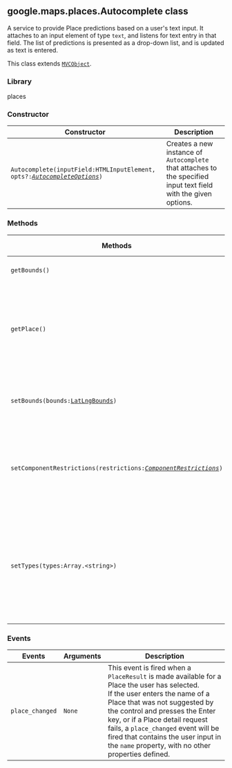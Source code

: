 <h2 id="Autocomplete">
google.maps.places.Autocomplete
class
</h2><p>A service to provide Place predictions based on a user's text input. It attaches to an input element of type <code>text</code>, and listens for text entry in that field. The list of predictions is presented as a drop-down list, and is updated as text is entered.</p><p>This class extends
<code><a href="https://github.com/amenadiel/google-maps-documentation/blob/master/docs/google.maps.MVCObject.md">MVCObject</a></code>.
</p><h3>Library</h3><p>places</p><h3>Constructor</h3><table summary="class Autocomplete - Constructor" width="100%">
<thead>
<tr><th>Constructor</th>
<th>Description</th>
</tr></thead>
<tbody>
<tr>
<td><code>Autocomplete(inputField:HTMLInputElement, opts?:<a href="https://github.com/amenadiel/google-maps-documentation/blob/master/docs/google.maps.places.AutocompleteOptions.md"><em>AutocompleteOptions</em></a>)</code></td>
<td>Creates a new instance of <code>Autocomplete</code> that attaches to the specified input text field with the given options.</td>
</tr>
</tbody>
</table><h3>Methods</h3><table summary="class Autocomplete - Methods" width="100%">
<thead>
<tr><th>Methods</th>
<th>Return Value</th>
<th>Description</th>
</tr></thead>
<tbody>
<tr>
<td><code>getBounds()</code></td>
<td><code><a href="https://github.com/amenadiel/google-maps-documentation/blob/master/docs/google.maps.LatLngBounds.md">LatLngBounds</a></code></td>
<td>Returns the bounds to which predictions are biased.</td>
</tr>
<tr>
<td><code>getPlace()</code></td>
<td><code><a href="https://github.com/amenadiel/google-maps-documentation/blob/master/docs/google.maps.places.PlaceResult.md">PlaceResult</a></code></td>
<td>Returns the details of the Place selected by user if the details were successfully&nbsp;retrieved. Otherwise returns a stub Place object, with the <code>name</code> property set to the current value of the input field.</td>
</tr>
<tr>
<td><code>setBounds(bounds:<a href="https://github.com/amenadiel/google-maps-documentation/blob/master/docs/google.maps.LatLngBounds.md">LatLngBounds</a>)</code></td>
<td><code>None</code></td>
<td>Sets the preferred area within which to return Place results. Results are biased towards, but not restricted to, this area.</td>
</tr>
<tr>
<td><code>setComponentRestrictions(restrictions:<a href="https://github.com/amenadiel/google-maps-documentation/blob/master/docs/google.maps.places.ComponentRestrictions.md"><em>ComponentRestrictions</em></a>)</code></td>
<td><code>None</code></td>
<td>Sets the component restrictions. Component restrictions are used to restrict predictions to only those within the parent component. E.g., the country.</td>
</tr>
<tr>
<td><code>setTypes(types:Array.&lt;string&gt;)</code></td>
<td><code>None</code></td>
<td>Sets the types of predictions to be returned. Supported types are '<code>establishment</code>' for businesses and '<code>geocode</code>' for addresses. If no type is specified, both types will be returned. The <code>setTypes</code> method accepts a single element array.</td>
</tr>
</tbody>
</table><h3>Events</h3><table summary="class Autocomplete - Events" width="100%">
<thead>
<tr><th>Events</th>
<th>Arguments</th>
<th>Description</th>
</tr></thead>
<tbody>
<tr>
<td><code>place_changed</code></td>
<td><code>None</code></td>
<td>This event is fired when a <code>PlaceResult</code> is made available for a Place the user has selected. <br>If the user enters the name of a Place that was not suggested by the control and presses the Enter key, or if a Place detail request fails, a <code>place_changed</code> event will be fired that contains the user input in the <code>name</code> property, with no other properties defined.</td>
</tr>
</tbody>
</table>